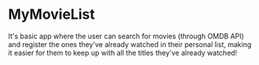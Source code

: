 # MyMovieList
It's basic app where the user can search for movies (through OMDB API) and register the ones they've already watched in their personal list, making it easier for them to keep up with all the titles they've already watched!
